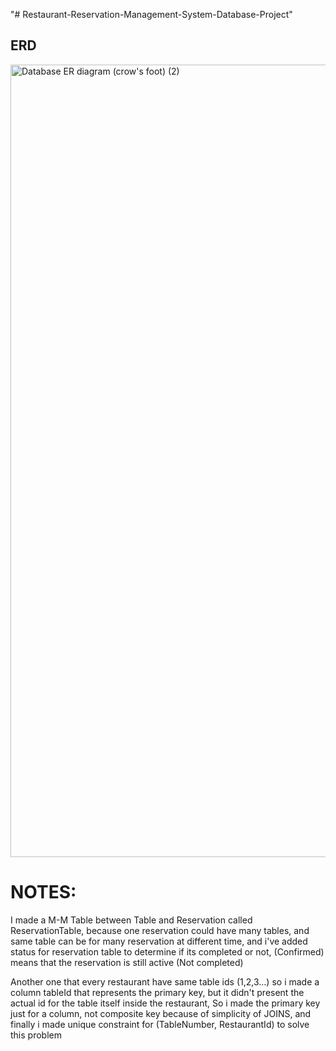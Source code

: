 "# Restaurant-Reservation-Management-System-Database-Project" 


## ERD

<img width="2380" height="1268" alt="Database ER diagram (crow's foot) (2)" src="https://github.com/user-attachments/assets/c7e976b7-1c52-49bd-9c31-196dd5f45058" />


# NOTES:
I made a M-M Table between Table and Reservation called ReservationTable, because one reservation could have many tables, and same table can be for many reservation at different time, and i've added status for reservation table to determine if its completed or not, (Confirmed) means that the reservation is still active (Not completed)

Another one that every restaurant have same table ids (1,2,3...) so i made a column tableId that represents the primary key, but it didn't present the actual id for the table itself inside the restaurant, So i made the primary key just for a column, not composite key because of simplicity of JOINS, and finally i made unique constraint for (TableNumber, RestaurantId) to solve this problem
